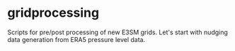 # gridprocessing

Scripts for pre/post processing of new E3SM grids. Let's start with nudging data generation from ERA5 pressure level data.

